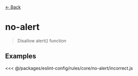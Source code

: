 [&#x2190; Back](./)
# no-alert <badge text="warn" type="warn" vertical="middle"/>

> Disallow alert() function


## Examples

<code-highlight>
 
<div slot="incorrect">

<<< @/packages/eslint-config/rules/core/no-alert/incorrect.js

</div>

 
</code-highlight>

